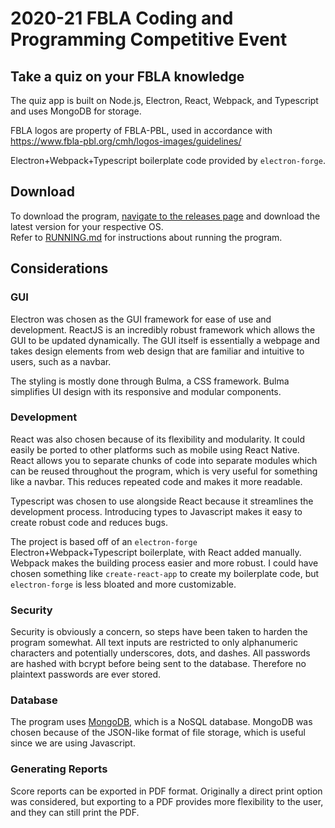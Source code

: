 # 2020-21 FBLA Coding and Programming Competitive Event

## Take a quiz on your FBLA knowledge
The quiz app is built on Node.js, Electron, React, Webpack, and Typescript and uses MongoDB for storage.

FBLA logos are property of FBLA-PBL, used in accordance with https://www.fbla-pbl.org/cmh/logos-images/guidelines/

Electron+Webpack+Typescript boilerplate code provided by `electron-forge`.

## Download
To download the program, [navigate to the releases page](https://github.com/daniel-panhead/fbla-quiz/releases) and download the latest version for your respective OS.  
Refer to [RUNNING.md](./RUNNING.md) for instructions about running the program.
## Considerations

### GUI
Electron was chosen as the GUI framework for ease of use and development. ReactJS is an incredibly robust framework which allows the GUI to be updated dynamically. The GUI itself is essentially a webpage and takes design elements from web design that are familiar and intuitive to users, such as a navbar.

The styling is mostly done through Bulma, a CSS framework. Bulma simplifies UI design with its responsive and modular components.

### Development
React was also chosen because of its flexibility and modularity. It could easily be ported to other platforms such as mobile using React Native. React allows you to separate chunks of code into separate modules which can be reused throughout the program, which is very useful for something like a navbar. This reduces repeated code and makes it more readable.

Typescript was chosen to use alongside React because it streamlines the development process. Introducing types to Javascript makes it easy to create robust code and reduces bugs.

The project is based off of an `electron-forge` Electron+Webpack+Typescript boilerplate, with React added manually. Webpack makes the building process easier and more robust. I could have chosen something like `create-react-app` to create my boilerplate code, but `electron-forge` is less bloated and more customizable.

### Security
Security is obviously a concern, so steps have been taken to harden the program somewhat. All text inputs are restricted to only alphanumeric characters and potentially underscores, dots, and dashes. All passwords are hashed with bcrypt before being sent to the database. Therefore no plaintext passwords are ever stored.

### Database
The program uses [MongoDB](https://www.mongodb.com/), which is a NoSQL database. MongoDB was chosen because of the JSON-like format of file storage, which is useful since we are using Javascript.

### Generating Reports
Score reports can be exported in PDF format. Originally a direct print option was considered, but exporting to a PDF provides more flexibility to the user, and they can still print the PDF.